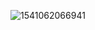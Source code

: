 ![1541062066941](F:\学习资料\github\vulhub-writeup\vulhub-writeup\cve-2015-5254\assets\1541062066941.png)